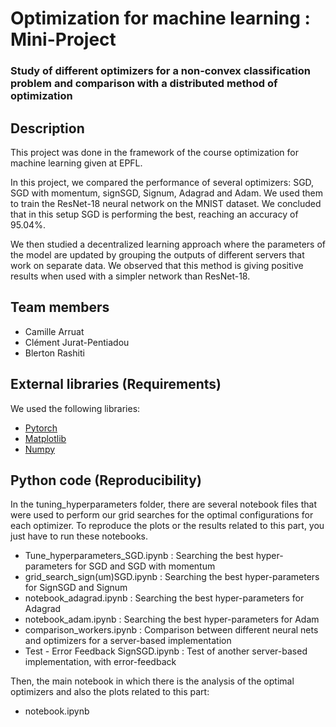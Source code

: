 # Optimization for machine learning : Mini-Project
### Study of different optimizers for a non-convex classification problem and comparison with a distributed method of optimization
## Description
This project was done in the framework of the course optimization for machine learning given at EPFL.

In this project, we compared the performance of several optimizers: SGD, SGD with momentum, signSGD, Signum, Adagrad and Adam. We used them to train the ResNet-18 neural network on the MNIST dataset. We concluded that in this setup SGD is performing the best, reaching an accuracy of 95.04%.

We then studied a decentralized learning approach where the parameters of the model are updated by grouping the outputs of different servers that work on separate data. We observed that this method is giving positive results when used with a simpler network than ResNet-18.

## Team members
* Camille Arruat
* Clément Jurat-Pentiadou
* Blerton Rashiti

## External libraries (Requirements)
We used the following libraries:
* [Pytorch](https://pytorch.org/)
* [Matplotlib](https://matplotlib.org/)
* [Numpy](https://numpy.org/)

## Python code (Reproducibility)

In the tuning_hyperparameters folder, there are several notebook files that were used to perform our grid searches for the optimal configurations for each optimizer. To reproduce the plots or the results related to this part, you just have to run these notebooks.
* Tune_hyperparameters_SGD.ipynb : Searching the best hyper-parameters for SGD and SGD with momentum
* grid_search_sign(um)SGD.ipynb : Searching the best hyper-parameters for SignSGD and Signum
* notebook_adagrad.ipynb : Searching the best hyper-parameters for Adagrad
* notebook_adam.ipynb : Searching the best hyper-parameters for Adam
* comparison_workers.ipynb : Comparison between different neural nets and optimizers for a server-based implementation
* Test - Error Feedback SignSGD.ipynb : Test of another server-based implementation, with error-feedback

Then, the main notebook in which there is the analysis of the optimal optimizers and also the plots related to this part:
* notebook.ipynb

